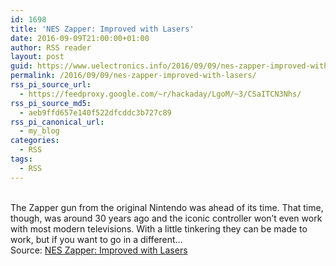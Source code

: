 ```yaml
---
id: 1698
title: 'NES Zapper: Improved with Lasers'
date: 2016-09-09T21:00:00+01:00
author: RSS reader
layout: post
guid: https://www.uelectronics.info/2016/09/09/nes-zapper-improved-with-lasers/
permalink: /2016/09/09/nes-zapper-improved-with-lasers/
rss_pi_source_url:
  - https://feedproxy.google.com/~r/hackaday/LgoM/~3/CSaITCN3Nhs/
rss_pi_source_md5:
  - aeb9ffd657e140f522dfcddc3b727c89
rss_pi_canonical_url:
  - my_blog
categories:
  - RSS
tags:
  - RSS
---
```

&#013;  
The Zapper gun from the original Nintendo was ahead of its time. That time, though, was around 30 years ago and the iconic controller won’t even work with most modern televisions. With a little tinkering they can be made to work, but if you want to go in a different…&#013;  
Source: <a href="https://feedproxy.google.com/~r/hackaday/LgoM/~3/CSaITCN3Nhs/" target="_blank">NES Zapper: Improved with Lasers</a>